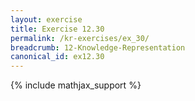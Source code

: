 ```yaml
---
layout: exercise
title: Exercise 12.30
permalink: /kr-exercises/ex_30/
breadcrumb: 12-Knowledge-Representation
canonical_id: ex12.30
---
```


{% include mathjax_support %}
